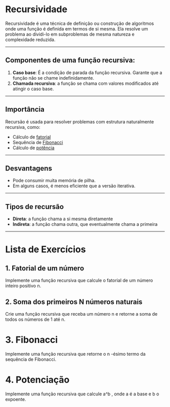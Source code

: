 # **Recursividade**

Recursividade é uma técnica de definição ou construção de algoritmos onde uma função é definida em termos de si mesma. Ela resolve um problema ao dividi-lo em subproblemas de mesma natureza e complexidade reduzida.

---

## **Componentes de uma função recursiva**:

1. **Caso base**: É a condição de parada da função recursiva. Garante que a função não se chame indefinidamente.
2. **Chamada recursiva**: a função se chama com valores modificados até atingir o caso base.

---

## **Importância**

Recursão é usada para resolver problemas com estrutura naturalmente recursiva, como:

* Cálculo de [fatorial](https://github.com/roberio-junior/estrutura-de-dados/blob/main/Recursividade/fatorial.py])
* Sequência de [Fibonacci](https://github.com/roberio-junior/estrutura-de-dados/blob/main/Recursividade/fibonacci.py)
* Cálculo de [potência](https://github.com/roberio-junior/estrutura-de-dados/blob/main/Recursividade/potencia.py)

---

## **Desvantagens**

* Pode consumir muita memória de pilha.
* Em alguns casos, é menos eficiente que a versão iterativa.

---

## **Tipos de recursão**

* **Direta**: a função chama a si mesma diretamente
* **Indireta**: a função chama outra, que eventualmente chama a primeira

---
# Lista de Exercícios

## 1. Fatorial de um número

Implemente uma função recursiva que calcule o fatorial de um número inteiro positivo n.

## 2. Soma dos primeiros N números naturais
Crie uma função recursiva que receba um número n e retorne a soma de todos os números de 1 até n.

# 3. Fibonacci
Implemente uma função recursiva que retorne o n -ésimo termo da sequência de Fibonacci.

# 4. Potenciação
Implemente uma função recursiva que calcule a^b , onde a é a base e b o expoente.